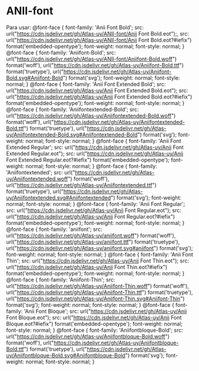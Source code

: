# ANII-font

Para usar: 
@font-face {
  font-family: 'Anii Font Bold';
  src: url("https://cdn.jsdelivr.net/gh/Atlas-uy/ANII-font/Anii Font Bold.eot");,
  src: url("https://cdn.jsdelivr.net/gh/Atlas-uy/ANII-font/Anii Font Bold.eot?#iefix") format('embedded-opentype');
  font-weight: normal;
  font-style: normal;
}
@font-face {
  font-family: 'Aniifont-Bold';
  src: url("https://cdn.jsdelivr.net/gh/Atlas-uy/ANII-font/Aniifont-Bold.woff") format('woff'), url("https://cdn.jsdelivr.net/gh/Atlas-uy/Aniifont-Bold.ttf") format('truetype'), url("https://cdn.jsdelivr.net/gh/Atlas-uy/Aniifont-Bold.svg#Aniifont-Bold") format('svg');
  font-weight: normal;
  font-style: normal;
}
@font-face {
  font-family: 'Anii Font Extended Bold';
  src: url("https://cdn.jsdelivr.net/gh/Atlas-uy/Anii Font Extended Bold.eot");
  src: url("https://cdn.jsdelivr.net/gh/Atlas-uy/Anii Font Extended Bold.eot?#iefix") format('embedded-opentype');
  font-weight: normal;
  font-style: normal;
}
@font-face {
  font-family: 'Aniifontextended-Bold';
  src: url("https://cdn.jsdelivr.net/gh/Atlas-uy/Aniifontextended-Bold.woff") format('woff'), url("https://cdn.jsdelivr.net/gh/Atlas-uy/Aniifontextended-Bold.ttf") format('truetype'), url("https://cdn.jsdelivr.net/gh/Atlas-uy/Aniifontextended-Bold.svg#Aniifontextended-Bold") format('svg');
  font-weight: normal;
  font-style: normal;
}
@font-face {
  font-family: 'Anii Font Extended Regular';
  src: url("https://cdn.jsdelivr.net/gh/Atlas-uy/Anii Font Extended Regular.eot");
  src: url("https://cdn.jsdelivr.net/gh/Atlas-uy/Anii Font Extended Regular.eot?#iefix") format('embedded-opentype');
  font-weight: normal;
  font-style: normal;
}
@font-face {
  font-family: 'Aniifontextended';
  src: url("https://cdn.jsdelivr.net/gh/Atlas-uy/Aniifontextended.woff") format('woff'), url("https://cdn.jsdelivr.net/gh/Atlas-uy/Aniifontextended.ttf") format('truetype'), url("https://cdn.jsdelivr.net/gh/Atlas-uy/Aniifontextended.svg#Aniifontextended") format('svg');
  font-weight: normal;
  font-style: normal;
}
@font-face {
  font-family: 'Anii Font Regular';
  src: url("https://cdn.jsdelivr.net/gh/Atlas-uy/Anii Font Regular.eot");
  src: url("https://cdn.jsdelivr.net/gh/Atlas-uy/Anii Font Regular.eot?#iefix") format('embedded-opentype');
  font-weight: normal;
  font-style: normal;
}
@font-face {
  font-family: 'aniifont';
  src: url("https://cdn.jsdelivr.net/gh/Atlas-uy/aniifont.woff") format('woff'), url("https://cdn.jsdelivr.net/gh/Atlas-uy/aniifont.ttf") format('truetype'), url("https://cdn.jsdelivr.net/gh/Atlas-uy/aniifont.svg#aniifont") format('svg');
  font-weight: normal;
  font-style: normal;
}
@font-face {
  font-family: 'Anii Font Thin';
  src: url("https://cdn.jsdelivr.net/gh/Atlas-uy/Anii Font Thin.eot");
  src: url("https://cdn.jsdelivr.net/gh/Atlas-uy/Anii Font Thin.eot?#iefix") format('embedded-opentype');
  font-weight: normal;
  font-style: normal;
}
@font-face {
  font-family: 'Aniifont-Thin';
  src: url("https://cdn.jsdelivr.net/gh/Atlas-uy/Aniifont-Thin.woff") format('woff'), url("https://cdn.jsdelivr.net/gh/Atlas-uy/Aniifont-Thin.ttf") format('truetype'), url("https://cdn.jsdelivr.net/gh/Atlas-uy/Aniifont-Thin.svg#Aniifont-Thin") format('svg');
  font-weight: normal;
  font-style: normal;
}
@font-face {
  font-family: 'Anii Font Bloque';
  src: url("https://cdn.jsdelivr.net/gh/Atlas-uy/Anii Font Bloque.eot");
  src: url("https://cdn.jsdelivr.net/gh/Atlas-uy/Anii Font Bloque.eot?#iefix") format('embedded-opentype');
  font-weight: normal;
  font-style: normal;
}
@font-face {
  font-family: 'Aniifontbloque-Bold';
  src: url("https://cdn.jsdelivr.net/gh/Atlas-uy/Aniifontbloque-Bold.woff") format('woff'), url("https://cdn.jsdelivr.net/gh/Atlas-uy/Aniifontbloque-Bold.ttf") format('truetype'), url("https://cdn.jsdelivr.net/gh/Atlas-uy/Aniifontbloque-Bold.svg#Aniifontbloque-Bold") format('svg');
  font-weight: normal;
  font-style: normal;
}
